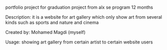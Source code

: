 portfolio project for graduation project from alx se program 12 months

Description: it is a website for art gallery which only show art from several kinds such as sports and nature and cinema

Created by: Mohamed Magdi (myself)

Usage: showing art gallery from certain artist to certain website users 
